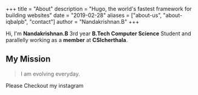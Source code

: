 +++
title = "About"
description = "Hugo, the world's fastest framework for building websites"
date = "2019-02-28"
aliases = ["about-us", "about-iqbalpb", "contact"]
author = "Nandakrishnan.B"
+++

Hi, I'm **Nandakrishnan.B** 3rd year **B.Tech Computer Science** Student and parallelly working as a **member** at **CSIcherthala**.

  ## My Mission
  > I am evolving everyday.

Please Checkout my instagram
